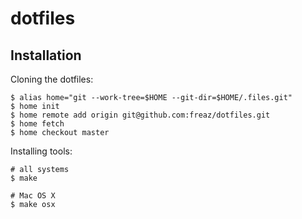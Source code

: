 # dotfiles

## Installation

Cloning the dotfiles:

```shell
$ alias home="git --work-tree=$HOME --git-dir=$HOME/.files.git"
$ home init
$ home remote add origin git@github.com:freaz/dotfiles.git
$ home fetch
$ home checkout master
```

Installing tools:

```shell
# all systems
$ make

# Mac OS X
$ make osx
```
